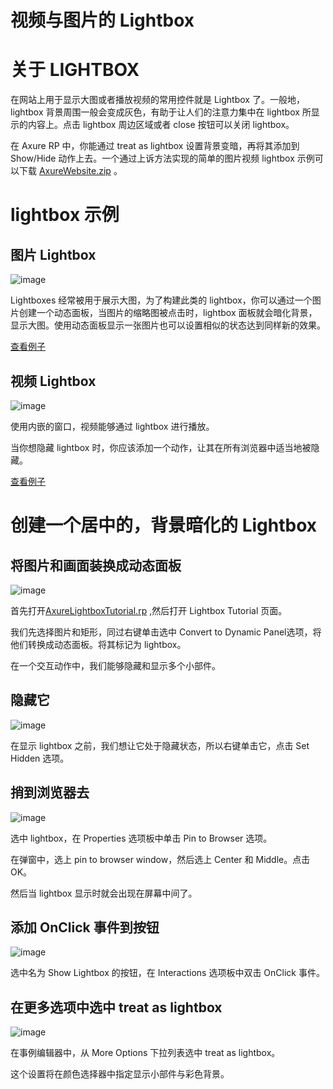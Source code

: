 # 视频与图片的 Lightbox

# 关于 LIGHTBOX

在网站上用于显示大图或者播放视频的常用控件就是 Lightbox 了。一般地，lightbox 背景周围一般会变成灰色，有助于让人们的注意力集中在 lightbox 所显示的内容上。点击 lightbox 周边区域或者 close 按钮可以关闭 lightbox。
 
在 Axure RP 中，你能通过 treat as lightbox 设置背景变暗，再将其添加到 Show/Hide 动作上去。一个通过上诉方法实现的简单的图片视频 lightbox 示例可以下载 [AxureWebsite.zip](/downloads/AxureWebsite.zip) 。

# lightbox 示例

## 图片 Lightbox

![image](images/lightbox1.png)

Lightboxes 经常被用于展示大图，为了构建此类的 lightbox，你可以通过一个图片创建一个动态面板，当图片的缩略图被点击时，lightbox 面板就会暗化背景，显示大图。使用动态面板显示一张图片也可以设置相似的状态达到同样新的效果。

[查看例子](http://share.axure.com/1F4GO9/Image_Lightbox.html)

## 视频 Lightbox

![image](images/lightbox2.png)

使用内嵌的窗口，视频能够通过 lightbox 进行播放。

当你想隐藏 lightbox 时，你应该添加一个动作，让其在所有浏览器中适当地被隐藏。
 
[查看例子](http://share.axure.com/1F4GO9/Video_Lightbox.html)

# 创建一个居中的，背景暗化的 Lightbox 

## 将图片和画面装换成动态面板

![image](images/lightbox3.png)

首先打开[AxureLightboxTutorial.rp](/downloads/AxureLightboxTutorial.rp) ,然后打开 Lightbox Tutorial 页面。

我们先选择图片和矩形，同过右键单击选中 Convert to Dynamic Panel选项，将他们转换成动态面板。将其标记为 lightbox。

在一个交互动作中，我们能够隐藏和显示多个小部件。

## 隐藏它

![image](images/lightbox4.png)

在显示 lightbox 之前，我们想让它处于隐藏状态，所以右键单击它，点击 Set Hidden 选项。

## 捎到浏览器去

![image](images/lightbox5.png)

选中 lightbox，在 Properties 选项板中单击 Pin to Browser 选项。

在弹窗中，选上 pin to browser window，然后选上 Center 和 Middle。点击 OK。
 
然后当 lightbox 显示时就会出现在屏幕中间了。

## 添加 OnClick 事件到按钮

![image](images/lightbox6.png)

选中名为 Show Lightbox 的按钮，在 Interactions 选项板中双击 OnClick 事件。

## 在更多选项中选中 treat as lightbox

![image](images/lightbox7.png)

在事例编辑器中，从 More Options 下拉列表选中 treat as lightbox。

这个设置将在颜色选择器中指定显示小部件与彩色背景。

